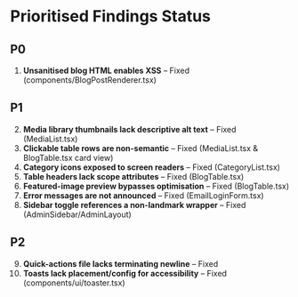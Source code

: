 # Prioritised Findings Status

## P0
1. **Unsanitised blog HTML enables XSS** – Fixed (components/BlogPostRenderer.tsx)

## P1
2. **Media library thumbnails lack descriptive alt text** – Fixed (MediaList.tsx)
3. **Clickable table rows are non-semantic** – Fixed (MediaList.tsx & BlogTable.tsx card view)
4. **Category icons exposed to screen readers** – Fixed (CategoryList.tsx)
5. **Table headers lack scope attributes** – Fixed (BlogTable.tsx)
6. **Featured-image preview bypasses optimisation** – Fixed (BlogTable.tsx)
7. **Error messages are not announced** – Fixed (EmailLoginForm.tsx)
8. **Sidebar toggle references a non-landmark wrapper** – Fixed (AdminSidebar/AdminLayout)

## P2
9. **Quick-actions file lacks terminating newline** – Fixed
10. **Toasts lack placement/config for accessibility** – Fixed (components/ui/toaster.tsx)